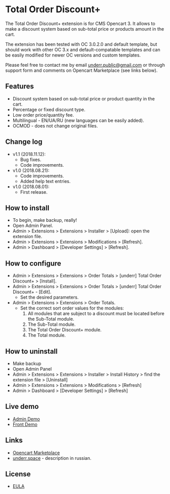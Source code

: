 # Total Order Discount+

The Total Order Discount+ extension is for CMS Opencart 3. It allows to make a discount system based on sub-total price or products amount in the cart.

The extension has been tested with OC 3.0.2.0 and default template, but should work with other OC 3.x and default-compatable templates and can be easily modified for newer OC versions and custom templates.

Please feel free to contact me by email <underr.public@gmail.com> or through support form and comments on Opencart Marketplace (see links below).

## Features
* Discount system based on sub-total price or product quantity in the cart.
* Percentage or fixed discount type.
* Low order price/quantity fee.
* Multilingual - EN/UA/RU (new languages can be easily added).
* OCMOD - does not change original files.

## Change log
* v1.1 (2018.11.12):
    * Bug fixes.
    * Code improvements.
* v1.0 (2018.08.21):
    * Code improvements.
    * Added help text entries.
* v1.0 (2018.08.01):
    * First release.

## How to install
* To begin, make backup, really!
* Open Admin Panel.
* Admin > Extensions > Extensions > Installer > [Upload]: open the extension file.
* Admin > Extensions > Extensions > Modifications > [Refresh].
* Admin > Dashboard > [Developer Settings] > [Refresh].

## How to configure
* Admin > Extensions > Extensions > Order Totals > [underr] Total Order Discount+ > [Install].
* Admin > Extensions > Extensions > Order Totals > [underr] Total Order Discount+ - [Edit].
    * Set the desired parameters.
* Admin > Extensions > Extensions > Order Totals.
    * Set the correct sort order values for the modules:
        1. All modules that are subject to a discount must be located before the Sub-Total module.
        2. The Sub-Total module.
        3. The Total Order Discount+ module.
        4. The Total module.

## How to uninstall
* Make backup
* Open Admin Panel
* Admin > Extensions > Extensions > Installer > Install History > find the extension file > [Uninstall]
* Admin > Extensions > Extensions > Modifications > [Refresh]
* Admin > Dashboard > [Developer Settings] > [Refresh]

## Live demo
* [Admin Demo](https://oc.underr.thats.im/d1/admin/index.php?route=extension/total/order_discount)
* [Front Demo](https://oc.underr.thats.im/d1/)

## Links
* [Opencart Marketplace](https://www.opencart.com/index.php?route=marketplace/extension/info&extension_id=35103)
* [underr.space](https://underr.space/notes/projects/project-011.html) - description in russian.

## License
* [EULA](https://raw.githubusercontent.com/underr-ua/ocmod3-total-order-discount-plus/master/EULA.txt)
